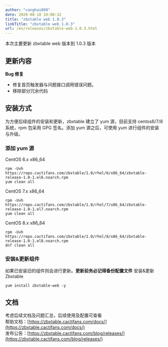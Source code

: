 ```yaml
---
author: "canghai809"
date: 2020-08-18 10:00:32
title: "zbxtable web 1.0.3"
linkTitle: "zbxtable web 1.0.3"
url: /en/releases/zbxtable-web-1.0.3.html
---
```


本次主要更新 zbxtable web 版本到 1.0.3 版本

## 更新内容

**Bug 修复**

- 修复首页触发器与问题接口调用错误问题。
- 移除部分冗余代码

## 安装方式

为方便后续组件的安装和更新，zbxtable 建立了 yum 源，目前支持 centos6/7/8 系统，rpm 包采用 GPG 签名。添加 yum 源之后，可使用 yum 进行组件的安装与升级。

### 添加 yum 源

CentOS 6.x x86_64

```
rpm -Uvh https://repo.cactifans.com/zbxtable/1.0/rhel/6/x86_64/zbxtable-release-1.0-1.el6.noarch.rpm
yum clean all
```

CentOS 7.x x86_64

```
rpm -Uvh https://repo.cactifans.com/zbxtable/1.0/rhel/7/x86_64/zbxtable-release-1.0-1.el7.noarch.rpm
yum clean all
```

CentOS 8.x x86_64

```
rpm -Uvh https://repo.cactifans.com/zbxtable/1.0/rhel/8/x86_64/zbxtable-release-1.0-1.el8.noarch.rpm
dnf clean all
```

### 安装&更新组件

如果已安装旧的组件则会进行更新。**更新前务必记得备份配置文件**
安装&更新 Zbxtable

```
yum install zbxtable-web -y
```

## 文档

考虑后续文档及问题汇总，后续使用及配置可查看  
帮助文档：[https://zbxtable.cactifans.com/docs/](https://zbxtable.cactifans.com/docs/)  
发布公告：[https://zbxtable.cactifans.com/blog/releases/](https://zbxtable.cactifans.com/blog/releases/)
